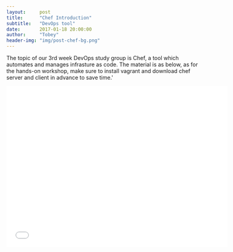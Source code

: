 ```yaml
---
layout:     post
title:      "Chef Introduction"
subtitle:   "DevOps tool"
date:       2017-01-18 20:00:00
author:     "Tobey"
header-img: "img/post-chef-bg.png"
---
```

<p>The topic of our 3rd week DevOps study group is Chef, a tool which automates and manages infrasture as code. The material is as below, as for the hands-on workshop, make sure to install vagrant and download chef server and client in advance to save time.'</p>

<iframe src="//slides.com/apa915436/chef/embed" width="576" height="420" scrolling="no" frameborder="0" webkitallowfullscreen mozallowfullscreen allowfullscreen></iframe>
